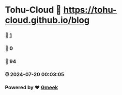 # Tohu-Cloud :link: https://tohu-cloud.github.io/blog 
### :page_facing_up: [1](https://tohu-cloud.github.io/blog/tag.html) 
### :speech_balloon: 0 
### :hibiscus: 94 
### :alarm_clock: 2024-07-20 00:03:05 
### Powered by :heart: [Gmeek](https://github.com/Meekdai/Gmeek)
